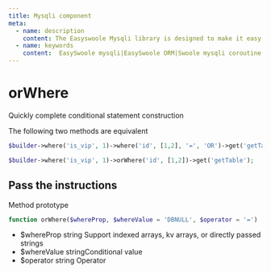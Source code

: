 ```yaml
---
title: Mysqli component
meta:
  - name: description
    content: The Easyswoole Mysqli library is designed to make it easy for users to make a database call in an object-oriented form. And provide basic support for advanced usage such as Orm components.
  - name: keywords
    content:  EasySwoole mysqli|EasySwoole ORM|Swoole mysqli coroutine client|swoole ORM
---
```

# orWhere

Quickly complete conditional statement construction

The following two methods are equivalent

```php
$builder->where('is_vip', 1)->where('id', [1,2], '=', 'OR')->get('getTable');
```

```php
$builder->where('is_vip', 1)->orWhere('id', [1,2])->get('getTable');
```

## Pass the instructions

Method prototype

```php
function orWhere($whereProp, $whereValue = 'DBNULL', $operator = '=')
```

- $whereProp string Support indexed arrays, kv arrays, or directly passed strings
- $whereValue stringConditional value
- $operator string Operator